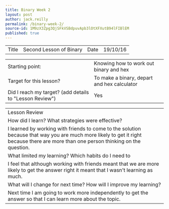 ```yaml
---
title: Binary Week 2
layout: post
author: jack.reilly
permalink: /binary-week-2/
source-id: 1M9zX3Zpg3QjSFkVSBdpuvApb3lOtXFXutB94lFIBlEM
published: true
---
```

<table>
  <tr>
    <td>Title</td>
    <td>Second Lesson of Binary</td>
    <td>Date</td>
    <td>19/10/16</td>
  </tr>
</table>


<table>
  <tr>
    <td>Starting point:</td>
    <td>Knowing how to work out binary and hex</td>
  </tr>
  <tr>
    <td>Target for this lesson?</td>
    <td>To make a binary, depart and hex calculator</td>
  </tr>
  <tr>
    <td>Did I reach my target? 
(add details to "Lesson Review")</td>
    <td>Yes</td>
  </tr>
</table>


<table>
  <tr>
    <td>Lesson Review</td>
  </tr>
  <tr>
    <td>How did I learn? What strategies were effective? </td>
  </tr>
  <tr>
    <td>I learned by working with friends to come to the solution because that way you are much more likely to get it right because there are more than one person thinking on the question.</td>
  </tr>
  <tr>
    <td>What limited my learning? Which habits do I need to </td>
  </tr>
  <tr>
    <td>I feel that although working with friends meant that we are more likely to get the answer right it meant that I wasn't learning as much.</td>
  </tr>
  <tr>
    <td>What will I change for next time? How will I improve my learning?</td>
  </tr>
  <tr>
    <td>Next time I am going to work more independently to get the answer so that I can learn more about the topic.</td>
  </tr>
</table>


